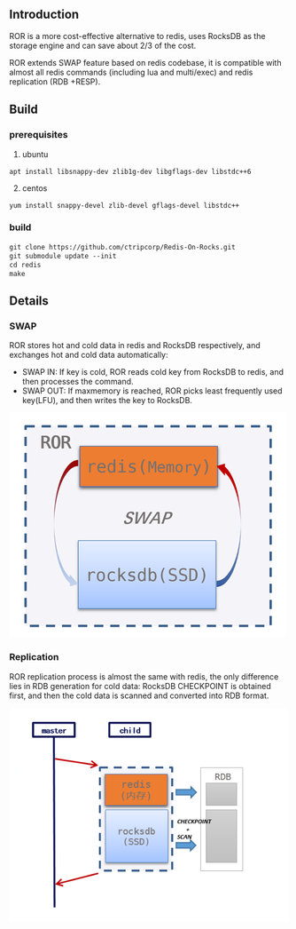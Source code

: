 ## Introduction

ROR is a more cost-effective alternative to redis, uses RocksDB as the storage engine and can save about 2/3 of the cost.

ROR extends SWAP feature based on redis codebase, it is compatible with almost all redis commands (including lua and multi/exec) and redis replication (RDB +RESP).

## Build

### prerequisites

1. ubuntu

```
apt install libsnappy-dev zlib1g-dev libgflags-dev libstdc++6
```

2. centos

```
yum install snappy-devel zlib-devel gflags-devel libstdc++
```

### build

```
git clone https://github.com/ctripcorp/Redis-On-Rocks.git
git submodule update --init
cd redis
make
```

## Details

### SWAP

ROR stores hot and cold data in redis and RocksDB respectively, and exchanges hot and cold data automatically:

- SWAP IN: If key is cold, ROR reads cold key from RocksDB to redis, and then processes the command.
- SWAP OUT: If maxmemory is reached, ROR picks least frequently used key(LFU), and then writes the key to RocksDB.

![SWAP](docs/images/ROR.png)

### Replication

ROR replication process is almost the same with redis, the only difference lies in RDB generation for cold data: RocksDB CHECKPOINT is obtained first, and then the cold data is scanned and converted into RDB format.

![SWAP-REPL](docs/images/ROR-REPL.png)


